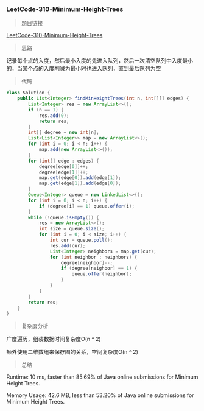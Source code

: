 ### LeetCode-310-Minimum-Height-Trees

> 题目链接

[LeetCode-310-Minimum-Height-Trees](https://leetcode.com/problems/minimum-height-trees/)

> 思路

记录每个点的入度，然后最小入度的先进入队列，然后一次清空队列中入度最小的，当某个点的入度削减为最小时也进入队列，直到最后队列为空

> 代码

```java
class Solution {
    public List<Integer> findMinHeightTrees(int n, int[][] edges) {
        List<Integer> res = new ArrayList<>();
        if (n == 1) {
            res.add(0);
            return res;
        }
        int[] degree = new int[n];
        List<List<Integer>> map = new ArrayList<>();
        for (int i = 0; i < n; i++) {
            map.add(new ArrayList<>());
        }
        for (int[] edge : edges) {
            degree[edge[0]]++;
            degree[edge[1]]++;
            map.get(edge[0]).add(edge[1]);
            map.get(edge[1]).add(edge[0]);
        }
        Queue<Integer> queue = new LinkedList<>();
        for (int i = 0; i < n; i++) {
            if (degree[i] == 1) queue.offer(i);
        }
        while (!queue.isEmpty()) {
            res = new ArrayList<>();
            int size = queue.size();
            for (int i = 0; i < size; i++) {
                int cur = queue.poll();
                res.add(cur);
                List<Integer> neighbors = map.get(cur);
                for (int neighbor : neighbors) {
                    degree[neighbor]--;
                    if (degree[neighbor] == 1) {
                        queue.offer(neighbor);
                    }
                }
            }
        }
        return res;
    }
}
```

> 复杂度分析

广度遍历，组装数据时间复杂度O(n ^ 2)

额外使用二维数组来保存图的关系，空间复杂度O(n ^ 2)

> 总结

Runtime: 10 ms, faster than 85.69% of Java online submissions for Minimum Height Trees.

Memory Usage: 42.6 MB, less than 53.20% of Java online submissions for Minimum Height Trees.
